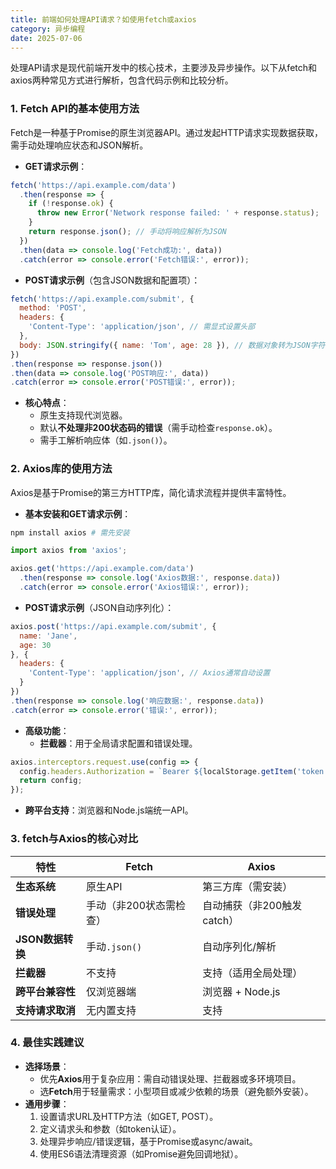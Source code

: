 ```yaml
---
title: 前端如何处理API请求？如使用fetch或axios
category: 异步编程
date: 2025-07-06
---
```

处理API请求是现代前端开发中的核心技术，主要涉及异步操作。以下从fetch和axios两种常见方式进行解析，包含代码示例和比较分析。  

### 1. Fetch API的基本使用方法  
Fetch是一种基于Promise的原生浏览器API。通过发起HTTP请求实现数据获取，需手动处理响应状态和JSON解析。  
- **GET请求示例**：  
```javascript
fetch('https://api.example.com/data')
  .then(response => {
    if (!response.ok) {
      throw new Error('Network response failed: ' + response.status);
    }
    return response.json(); // 手动将响应解析为JSON
  })
  .then(data => console.log('Fetch成功:', data))
  .catch(error => console.error('Fetch错误:', error));
```
- **POST请求示例**（包含JSON数据和配置项）：  
```javascript
fetch('https://api.example.com/submit', {
  method: 'POST',
  headers: {
    'Content-Type': 'application/json', // 需显式设置头部
  },
  body: JSON.stringify({ name: 'Tom', age: 28 }), // 数据对象转为JSON字符串
})
.then(response => response.json())
.then(data => console.log('POST响应:', data))
.catch(error => console.error('POST错误:', error));
```
- **核心特点**：  
  - 原生支持现代浏览器。  
  - 默认**不处理非200状态码的错误**（需手动检查`response.ok`）。  
  - 需手工解析响应体（如`.json()`）。  

### 2. Axios库的使用方法  
Axios是基于Promise的第三方HTTP库，简化请求流程并提供丰富特性。  
- **基本安装和GET请求示例**：  
```bash
npm install axios # 需先安装
```  
```javascript
import axios from 'axios';

axios.get('https://api.example.com/data')
  .then(response => console.log('Axios数据:', response.data))
  .catch(error => console.error('Axios错误:', error));
```
- **POST请求示例**（JSON自动序列化）：  
```javascript
axios.post('https://api.example.com/submit', { 
  name: 'Jane', 
  age: 30 
}, {
  headers: {
    'Content-Type': 'application/json', // Axios通常自动设置
  }
})
.then(response => console.log('响应数据:', response.data))
.catch(error => console.error('错误:', error));
```
- **高级功能**：  
  - **拦截器**：用于全局请求配置和错误处理。  
```javascript
axios.interceptors.request.use(config => {
  config.headers.Authorization = `Bearer ${localStorage.getItem('token')}`; // 自动添加认证头
  return config;
});
```
  - **跨平台支持**：浏览器和Node.js端统一API。  

### 3. fetch与Axios的核心对比  
| **特性**          | **Fetch**          | **Axios**            |
|--------------------|--------------------|----------------------|
| **生态系统**       | 原生API            | 第三方库（需安装）   |
| **错误处理**       | 手动（非200状态需检查） | 自动捕获（非200触发catch） |
| **JSON数据转换**   | 手动`.json()`      | 自动序列化/解析       |
| **拦截器**         | 不支持             | 支持（适用全局处理） |
| **跨平台兼容性**   | 仅浏览器端         | 浏览器 + Node.js     |
| **支持请求取消**   | 无内置支持         | 支持               |

### 4. 最佳实践建议  
- **选择场景**：  
  - 优先**Axios**用于复杂应用：需自动错误处理、拦截器或多环境项目。  
  - 选**Fetch**用于轻量需求：小型项目或减少依赖的场景（避免额外安装）。  
- **通用步骤**：  
  1. 设置请求URL及HTTP方法（如GET, POST）。  
  2. 定义请求头和参数（如token认证）。  
  3. 处理异步响应/错误逻辑，基于Promise或async/await。  
  4. 使用ES6语法清理资源（如Promise避免回调地狱）。
